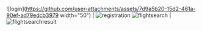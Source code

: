 ![login](https://github.com/user-attachments/assets/7d9a5b20-15d2-461a-90ef-ad79edcb3979 width="50") |
![registration](https://github.com/user-attachments/assets/bfa0ce4b-ecb2-4171-a257-1567607c05d4)
![flightsearch](https://github.com/user-attachments/assets/7d9fba6a-de9d-419f-a24a-c1ebd216e868) |
![flightsearchresult](https://github.com/user-attachments/assets/e6769367-b49f-4b75-9013-682dc3c0d5ed)

